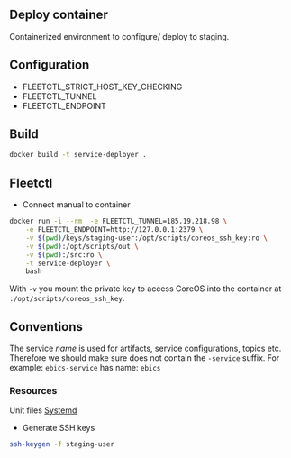 ## Deploy container
Containerized environment to configure/ deploy to staging.

## Configuration
* FLEETCTL_STRICT_HOST_KEY_CHECKING
* FLEETCTL_TUNNEL
* FLEETCTL_ENDPOINT


## Build
~~~bash
docker build -t service-deployer .
~~~
## Fleetctl

* Connect manual to container
~~~bash
docker run -i --rm  -e FLEETCTL_TUNNEL=185.19.218.98 \
    -e FLEETCTL_ENDPOINT=http://127.0.0.1:2379 \
    -v $(pwd)/keys/staging-user:/opt/scripts/coreos_ssh_key:ro \
    -v $(pwd):/opt/scripts/out \
    -v $(pwd):/src:ro \
    -t service-deployer \
    bash
~~~
With `-v` you mount the private key to access CoreOS into the container at `:/opt/scripts/coreos_ssh_key`.

 
## Conventions
The service *name* is used for artifacts, service configurations, topics etc. Therefore we should make sure does not contain the `-service` suffix. For example: `ebics-service` has name: `ebics`

### Resources
Unit files [Systemd](http://www.freedesktop.org/software/systemd/man/systemd.unit.html)

* Generate SSH keys
~~~bash
ssh-keygen -f staging-user
~~~

